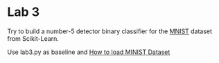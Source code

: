 # Lab 3

Try to build a number-5 detector binary classifier for the [MNIST](http://yann.lecun.com/exdb/mnist/) dataset from Scikit-Learn.

Use lab3.py as baseline and [How to load MINIST Dataset](http://rasbt.github.io/mlxtend/user_guide/data/loadlocal_mnist/)